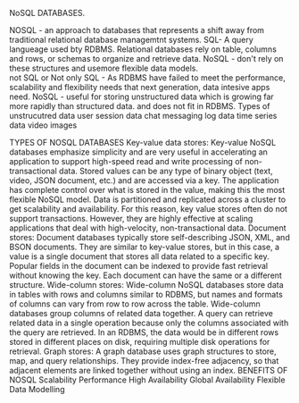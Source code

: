 NoSQL DATABASES.

NOSQL - an approach to databases that represents a shift away from traditional relational database managemtnt systems.
SQL-  A query langueage used bty RDBMS.
Relational databases rely on table, columns and rows, or schemas to organize and retrieve data.
NoSQL - don't rely on these structures and usemore flexible data models.  
not SQL or Not only SQL - As RDBMS have failed to meet the performance, scalability and flexibility needs that next generation, data intesive apps need.
NoSQL - useful for storing unstructured data which is growing far more rapidly than structured data. and does not fit in RDBMS.
Types of unstrucutred data
    user
    session data
    chat 
    messaging 
    log data
    time series data
    video
    images


TYPES OF NOSQL DATABASES
Key-value data stores: Key-value NoSQL databases emphasize simplicity and are very useful in accelerating an application to support high-speed read and write processing of non-transactional data. Stored values can be any type of binary object (text, video, JSON document, etc.) and are accessed via a key. The application has complete control over what is stored in the value, making this the most flexible NoSQL model. Data is partitioned and replicated across a cluster to get scalability and availability. For this reason, key value stores often do not support transactions. However, they are highly effective at scaling applications that deal with high-velocity, non-transactional data.
Document stores: Document databases typically store self-describing JSON, XML, and BSON documents. They are similar to key-value stores, but in this case, a value is a single document that stores all data related to a specific key. Popular fields in the document can be indexed to provide fast retrieval without knowing the key. Each document can have the same or a different structure.
Wide-column stores: Wide-column NoSQL databases store data in tables with rows and columns similar to RDBMS, but names and formats of columns can vary from row to row across the table. Wide-column databases group columns of related data together. A query can retrieve related data in a single operation because only the columns associated with the query are retrieved. In an RDBMS, the data would be in different rows stored in different places on disk, requiring multiple disk operations for retrieval.
Graph stores: A graph database uses graph structures to store, map, and query relationships. They provide index-free adjacency, so that adjacent elements are linked together without using an index.
BENEFITS OF NOSQL
Scalability
Performance
High Availability
Global Availability
Flexible Data Modelling
